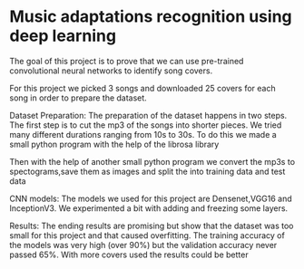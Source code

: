 # Music adaptations recognition using deep learning
The goal of this project is to prove that we can use pre-trained convolutional neural networks to identify song covers.

For this project we picked 3 songs and downloaded 25 covers for each song in order to prepare the dataset. 

Dataset Preparation: 
The preparation of the dataset happens in two steps. The first step is to cut the mp3 of the songs into shorter pieces. We tried many different durations ranging from 10s to 30s. To do this we made a small python program with the help of the librosa library

Then with the help of another small python program we convert the mp3s to spectograms,save them as images and split the into training data and test data

CNN models:
The models we used for this project are Densenet,VGG16 and InceptionV3. We experimented a bit with adding and freezing some layers.

Results:
The ending results are promising but show that the dataset was too small for this project and that caused overfitting. The training accuracy of the models was very high (over 90%) but the validation accuracy never passed 65%. With more covers used the results could be better
